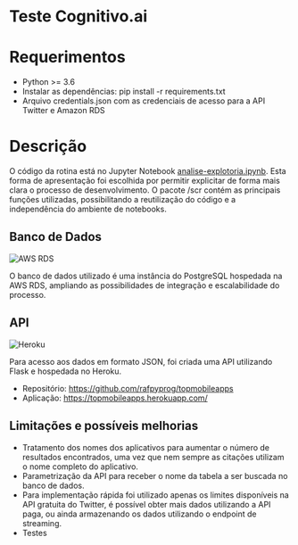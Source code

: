 # Teste Cognitivo.ai

# Requerimentos
* Python >= 3.6 
* Instalar as dependências: pip install -r requirements.txt
* Arquivo credentials.json com as credenciais de acesso para a API Twitter e Amazon RDS

# Descrição
O código da rotina está no Jupyter Notebook [analise-explotoria.ipynb](https://github.com/rafpyprog/teste-cognitivo/blob/master/notebooks/analise-exploratoria.ipynb). Esta forma de apresentação
foi escolhida por permitir explicitar de forma mais clara o processo de desenvolvimento. O pacote /scr contém as principais funções
utilizadas, possibilitando a reutilização do código e a independência do ambiente de notebooks.

## Banco de Dados

![AWS RDS](https://1.bp.blogspot.com/-5HaWl2nXjtc/Vx9EPVBhwHI/AAAAAAAAEto/HffgsQazTgALl0MjjVE_pBaNX5QJjSN7ACLcB/s1600/Amazon-RDS%2B%25281%2529.png)

O banco de dados utilizado é uma instância do PostgreSQL hospedada na AWS RDS, ampliando as possibilidades de integração e escalabilidade do processo.


## API

![Heroku](https://duckduckgo.com/i/34840fda.png)

Para acesso aos dados em formato JSON, foi criada uma API utilizando Flask e hospedada no Heroku.

* Repositório: https://github.com/rafpyprog/topmobileapps
* Aplicação: https://topmobileapps.herokuapp.com/

## Limitações e possíveis melhorias
* Tratamento dos nomes dos aplicativos para aumentar o número de resultados encontrados, uma vez que nem sempre as citações utilizam
o nome completo do aplicativo. 
* Parametrização da API para receber o nome da tabela a ser buscada no banco de dados.
* Para implementação rápida foi utilizado apenas os limites disponíveis na API gratuita do Twitter, é possível obter mais dados
utilizando a API paga, ou ainda armazenando os dados utilizando o endpoint de streaming.
* Testes



